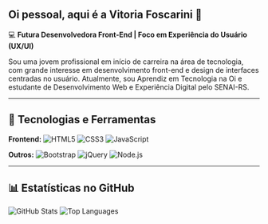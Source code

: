 ## Oi pessoal, aqui é a Vitoria Foscarini 👋

💻 **Futura Desenvolvedora Front-End | Foco em Experiência do Usuário (UX/UI)** 

Sou uma jovem profissional em início de carreira na área de tecnologia, com grande interesse em desenvolvimento front-end e design de interfaces centradas no usuário. Atualmente, sou Aprendiz em Tecnologia na Oi e estudante de Desenvolvimento Web e Experiência Digital pelo SENAI-RS.

---

## 🚀 Tecnologias e Ferramentas

**Frontend:**
![HTML5](https://img.shields.io/badge/HTML5-E34F26?style=for-the-badge&logo=html5&logoColor=white)
![CSS3](https://img.shields.io/badge/CSS3-1572B6?style=for-the-badge&logo=css3&logoColor=white)
![JavaScript](https://img.shields.io/badge/JavaScript-F7DF1E?style=for-the-badge&logo=javascript&logoColor=black)

**Outros:**
![Bootstrap](https://img.shields.io/badge/Bootstrap-563D7C?style=for-the-badge&logo=bootstrap&logoColor=white)
![jQuery](https://img.shields.io/badge/jQuery-0769AD?style=for-the-badge&logo=jquery&logoColor=white)
![Node.js](https://img.shields.io/badge/Node.js-339933?style=for-the-badge&logo=nodedotjs&logoColor=white)

---

## 📊 Estatísticas no GitHub

![GitHub Stats](https://github-readme-stats.vercel.app/api?username=vfoscarinim&show_icons=true&theme=radical)
![Top Languages](https://github-readme-stats.vercel.app/api/top-langs/?username=vfoscarinim&layout=compact&theme=radical)

